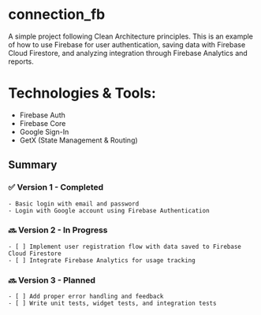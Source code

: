 # connection_fb

A simple project following Clean Architecture principles. This is an example of how to use Firebase for user authentication, saving data with Firebase Cloud Firestore, and analyzing integration through Firebase Analytics and reports.


# Technologies & Tools:
- Firebase Auth  
- Firebase Core  
- Google Sign-In  
- GetX (State Management & Routing)

## Summary
  ### ✅ Version 1 - Completed
    - Basic login with email and password
    - Login with Google account using Firebase Authentication

  ### 🔜 Version 2 - In Progress
    - [ ] Implement user registration flow with data saved to Firebase Cloud Firestore  
    - [ ] Integrate Firebase Analytics for usage tracking
    
  ### 🔜 Version 3 - Planned
    - [ ] Add proper error handling and feedback  
    - [ ] Write unit tests, widget tests, and integration tests
  
 
